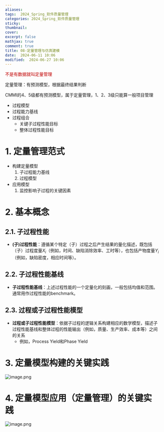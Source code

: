 ```yaml
---
aliases: 
tags:  2024_Spring_软件质量管理
categories: 2024_Spring_软件质量管理
sticky:
thumbnail:
cover: 
excerpt: false
mathjax: true
comment: true
title: 08-定量管理与仿真建模
date:  2024-06-11 10:06
modified:  2024-06-27 10:06
---
```


<font color="#c00000">不是有数据就叫定量管理</font>

定量管理：有预测模型，根据最终结果判断

CMMI的4、5级都有预测模型，属于定量管理，1、2、3级只能算一般项目管理

- 过程模型
- 过程能力基线
- 过程组合
	- 关键子过程性能目标
	- 整体过程性能目标

# 1. 定量管理范式

- 构建定量模型
	1. 子过程能力基线
	2. 过程模型
- 应用模型
	1. 监控影响子过程的关键因素

# 2. 基本概念

## 2.1. 子过程性能

- **(子)过程性能**：遵循某个特定（子）过程之后产生结果的量化描述，既包括（子）过程度量$X_i$（例如，时间、缺陷消除效率、工时等），也包括产物度量$Y_i$（例如，缺陷密度，相应时间等）。

## 2.2. 子过程性能基线

- **子过程性能基线**：上述过程性能的一个定量化的刻画，一般包括均值和范围。通常用作过程性能的benchmark。

## 2.3. 过程或子过程性能模型

- **过程或子过程性能模型**：依据子过程的逻辑关系构建相应的数学模型，描述子过程性能基线和整体过程的性能输出（例如，质量、生产效率、成本等）之间的关系
	- 例如，Process Yield和Phase Yield

# 3. 定量模型构建的关键实践

![image.png](https://chillcharlie-img.oss-cn-hangzhou.aliyuncs.com/image%2F2024%2F06%2F27%2F10-51-19-7b8f624c41ccbb6792f78d4d27b552cc-20240627105119-f31373.png)

# 4. 定量模型应用（定量管理）的关键实践

![image.png](https://chillcharlie-img.oss-cn-hangzhou.aliyuncs.com/image%2F2024%2F06%2F27%2F10-55-50-b8fc29c55ec659657ce950454361dc68-20240627105549-247234.png)
